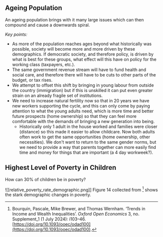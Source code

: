 ## Ageing Population
An ageing population brings with it many large issues which can then compound and cause a downwards spiral.

*Key points:*
- As more of the population reaches ages beyond what historically was possible, society will become more and more driven by these demographics. If democratic society, and therefore policy, is driven by what is best for these groups, what effect will this have on policy for the working class (taxpayers, etc.). 
- The same government revenue stream will have to fund health and social care, and therefore there will have to be cuts to other parts of the budget, or tax rises.
- We attempt to offset this shift by bringing in young labour from outside the country (immigration) but if this is unskilled it can put even greater strain on an already fragile set of institutions.
- We need to increase natural fertility now so that in 20 years we have new workers supporting the cycle, and this can only come by paying attention to what the young adults need, which is more time and better future prospects (home ownership) so that they can feel more comfortable with the demands of bringing a new generation into being.
	- Historically only 1 adult in the house worked and families were closer (distance) so this made it easier to allow childcare. Now both adults often work to get the same opportunities (home ownership, other necessities). We don't want to return to the same gender norms, but we need to provide a way that parents together can more easily find time and money for things that are important (a 4 day workweek?).

## Highest Level of Poverty in Children
How can 30% of children be in poverty?

![[relative_poverty_rate_demographic.png]]
Figure 14 collected from [^poverty_in_children] shows the stark demographic changes in poverty. 

[^poverty_in_children]: Bourquin, Pascale, Mike Brewer, and Thomas Wernham. ‘Trends in Income and Wealth Inequalities’. _Oxford Open Economics_ 3, no. Supplement_1 (1 July 2024): i103–46. [https://doi.org/10.1093/ooec/odad100](https://doi.org/10.1093/ooec/odad100).